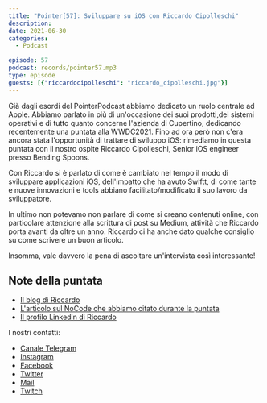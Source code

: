 ```yaml
---
title: "Pointer[57]: Sviluppare su iOS con Riccardo Cipolleschi"
description:
date: 2021-06-30
categories:
  - Podcast

episode: 57
podcast: records/pointer57.mp3
type: episode
guests: [{"riccardocipolleschi": "riccardo_cipolleschi.jpg"}]
---
```


Già dagli esordi del PointerPodcast abbiamo dedicato un ruolo centrale ad Apple. Abbiamo parlato in più di un'occasione dei suoi prodotti,dei sistemi operativi e di tutto quanto concerne l'azienda di Cupertino,  dedicando recentemente una puntata alla WWDC2021.
Fino ad ora però non c'era ancora stata l'opportunità di trattare di sviluppo iOS: rimediamo in questa puntata con il nostro ospite Riccardo Cipolleschi, Senior iOS engineer presso Bending Spoons.

Con Riccardo si è parlato di come è cambiato nel tempo il modo di sviluppare applicazioni iOS, dell'impatto che ha avuto Swiftt, di come tante e nuove innovazioni e  tools abbiano facilitato/modificato il suo lavoro da sviluppatore.

In ultimo non potevamo non parlare di come si creano contenuti online, con particolare attenzione alla scrittura di post su Medium, attività che Riccardo porta avanti da oltre un anno. Riccardo ci ha anche dato qualche consiglio su come scrivere un buon articolo.

Insomma, vale davvero la pena di ascoltare un'intervista così interessante!


## Note della puntata 

- [Il blog di Riccardo](https://riccardocipolleschi.medium.com/)
- [L'articolo sul NoCode che abbiamo citato durante la puntata](https://refactoring.fm/p/the-best-no-code-tools-you-should)
- [Il profilo Linkedin di Riccardo](https://www.linkedin.com/in/riccardocip/)


I nostri contatti:

- [Canale Telegram](https://t.me/PointerPodcast)
- [Instagram](https://www.instagram.com/pointerpodcast/)
- [Facebook](https://www.facebook.com/pointerPodcast/)
- [Twitter](https://twitter.com/PointerPodcast)
- [Mail](info@pointerpodcast.it)
- [Twitch](https://www.twitch.tv/pointerpodcast)

